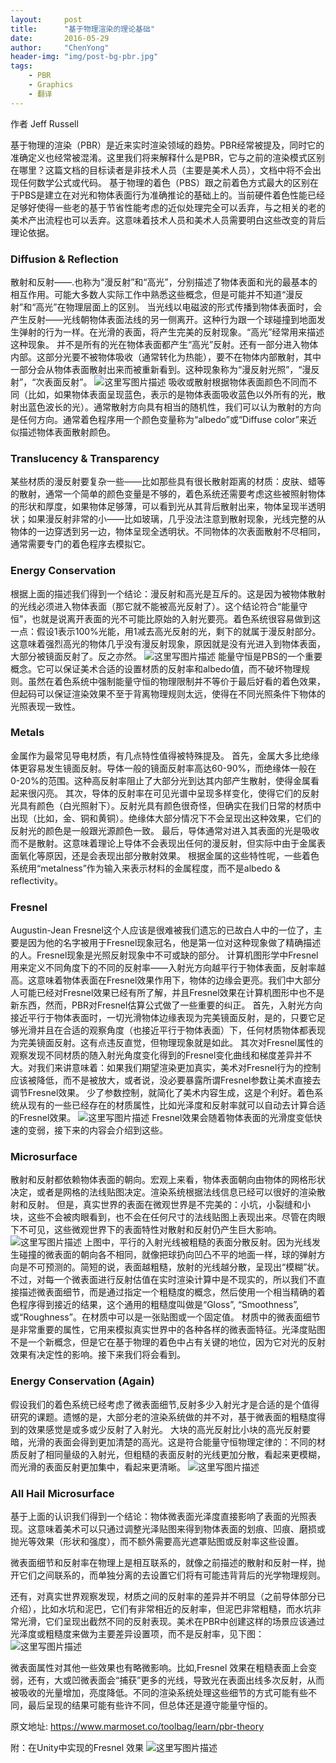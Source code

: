 ```yaml
---
layout:     post
title:      "基于物理渲染的理论基础"
date:       2016-05-29
author:     "ChenYong"
header-img: "img/post-bg-pbr.jpg"
tags:
    - PBR
    - Graphics
    - 翻译
---
```



作者 Jeff Russell

基于物理的渲染（PBR）是近来实时渲染领域的趋势。PBR经常被提及，同时它的准确定义也经常被混淆。这里我们将来解释什么是PBR，它与之前的渲染模式区别在哪里？这篇文档的目标读者是非技术人员（主要是美术人员），文档中将不会出现任何数学公式或代码。
基于物理的着色（PBS）跟之前着色方式最大的区别在于PBS是建立在对光和物体表面行为准确推论的基础上的。当前硬件着色性能已经足够好使得一些老的基于节省性能考虑的近似处理完全可以丢弃，与之相关的老的美术产出流程也可以丢弃。这意味着技术人员和美术人员需要明白这些改变的背后理论依据。

### Diffusion & Reflection
散射和反射——.也称为“漫反射”和“高光”，分别描述了物体表面和光的最基本的相互作用。可能大多数人实际工作中熟悉这些概念，但是可能并不知道“漫反射”和“高光”在物理层面上的区别。
当光线以电磁波的形式传播到物体表面时，会产生反射——光线朝物体表面法线的另一侧离开。这种行为跟一个球碰撞到地面发生弹射的行为一样。在光滑的表面，将产生完美的反射现象。“高光”经常用来描述这种现象。
并不是所有的光在物体表面都产生“高光”反射。还有一部分进入物体内部。这部分光要不被物体吸收（通常转化为热能），要不在物体内部散射，其中一部分会从物体表面散射出来而被重新看到。这种现象称为“漫反射光照”，“漫反射”，“次表面反射”。
![这里写图片描述](/img/in-post/pbr/1.jpg)
吸收或散射根据物体表面颜色不同而不同（比如，如果物体表面呈现蓝色，表示的是物体表面吸收蓝色以外所有的光，散射出蓝色波长的光）。通常散射方向具有相当的随机性，我们可以认为散射的方向是任何方向。通常着色程序用一个颜色变量称为“albedo”或“Diffuse color”来近似描述物体表面散射颜色。

### Translucency & Transparency
某些材质的漫反射要复杂一些——比如那些具有很长散射距离的材质：皮肤、蜡等的散射，通常一个简单的颜色变量是不够的，着色系统还需要考虑这些被照射物体的形状和厚度，如果物体足够薄，可以看到光从其背后散射出来，物体呈现半透明状；如果漫反射非常的小——比如玻璃，几乎没法注意到散射现象，光线完整的从物体的一边穿透到另一边，物体呈现全透明状。不同物体的次表面散射不尽相同，通常需要专门的着色程序去模拟它。

### Energy Conservation
根据上面的描述我们得到一个结论：漫反射和高光是互斥的。这是因为被物体散射的光线必须进入物体表面（那它就不能被高光反射了）。这个结论符合“能量守恒”，也就是说离开表面的光不可能比原始的入射光要亮。着色系统很容易做到这一点：假设1表示100%光能，用1减去高光反射的光，剩下的就属于漫反射部分。这意味着强烈高光的物体几乎没有漫反射现象，原因就是没有光进入到物体表面，大部分被镜面反射了。反之亦然。
![这里写图片描述](/img/in-post/pbr/2.jpg)
能量守恒是PBS的一个重要概念。它可以保证美术合适的设置材质的反射率和albedo值，而不破坏物理规则。虽然在着色系统中强制能量守恒的物理限制并不等价于最后好看的着色效果，但起码可以保证渲染效果不至于背离物理规则太远，使得在不同光照条件下物体的光照表现一致性。

### Metals
金属作为最常见导电材质，有几点特性值得被特殊提及。
首先，金属大多比绝缘体更容易发生镜面反射。导体一般的镜面反射率高达60-90%，而绝缘体一般在0-20%的范围。这种高反射率阻止了大部分光到达其内部产生散射，使得金属看起来很闪亮。
其次，导体的反射率在可见光谱中呈现多样变化，使得它们的反射光具有颜色（白光照射下）。反射光具有颜色很奇怪，但确实在我们日常的材质中出现（比如，金、铜和黄铜）。绝缘体大部分情况下不会呈现出这种效果，它们的反射光的颜色是一般跟光源颜色一致。
最后，导体通常对进入其表面的光是吸收而不是散射。这意味着理论上导体不会表现出任何的漫反射，但实际中由于金属表面氧化等原因，还是会表现出部分散射效果。
根据金属的这些特性呢，一些着色系统用“metalness”作为输入来表示材料的金属程度，而不是albedo & reflectivity。

### Fresnel
Augustin-Jean Fresnel这个人应该是很难被我们遗忘的已故白人中的一位了，主要是因为他的名字被用于Fresnel现象冠名，他是第一位对这种现象做了精确描述的人。Fresnel现象是光照反射现象中不可或缺的部分。
计算机图形学中Fresnel用来定义不同角度下的不同的反射率——入射光方向越平行于物体表面，反射率越高。这意味着物体表面在Fresnel效果作用下，物体的边缘会更亮。我们中大部分人可能已经对Fresnel效果已经有所了解，并且Fresnel效果在计算机图形中也不是新东西，然而，PBR对Fresnel估算公式做了一些重要的纠正。
首先，入射光方向接近平行于物体表面时，一切光滑物体边缘表现为完美镜面反射，是的，只要它足够光滑并且在合适的观察角度（也接近平行于物体表面）下，任何材质物体都表现为完美镜面反射。这有点违反直觉，但物理现象就是如此。
其次对Fresnel属性的观察发现不同材质的随入射光角度变化得到的Fresnel变化曲线和梯度差异并不大。对我们来讲意味着：如果我们期望渲染更加真实，美术对Fresnel行为的控制应该被降低，而不是被放大，或者说，没必要暴露所谓Fresnel参数让美术直接去调节Fresnel效果。
少了参数控制，就简化了美术内容生成，这是个利好。着色系统从现有的一些已经存在的材质属性，比如光泽度和反射率就可以自动去计算合适的Fresnel效果。
![这里写图片描述](/img/in-post/pbr/3.jpg)
Fresnel效果会随着物体表面的光滑度变低快速的变弱，接下来的内容会介绍到这些。

### Microsurface
散射和反射都依赖物体表面的朝向。宏观上来看，物体表面朝向由物体的网格形状决定，或者是网格的法线贴图决定。渲染系统根据法线信息已经可以很好的渲染散射和反射。
但是，真实世界的表面在微观世界是不完美的：小坑，小裂缝和小块，这些不会被肉眼看到，也不会在任何尺寸的法线贴图上表现出来。尽管在肉眼下不可见，这些微观世界下的表面特性对散射和反射仍产生巨大影响。
![这里写图片描述](/img/in-post/pbr/4.jpg)
上图中，平行的入射光线被粗糙的表面分散反射。因为光线发生碰撞的微表面的朝向各不相同，就像把球扔向凹凸不平的地面一样，球的弹射方向是不可预测的。简短的说，表面越粗糙，放射的光线越分散，呈现出“模糊”状。
不过，对每一个微表面进行反射估值在实时渲染计算中是不现实的，所以我们不直接描述微表面细节，而是通过指定一个粗糙度的概念，然后使用一个相当精确的着色程序得到接近的结果，这个通用的粗糙度叫做是“Gloss”, “Smoothness”, 或“Roughness”。在材质中可以是一张贴图或一个固定值。 
材质中的微表面细节是非常重要的属性，它用来模拟真实世界中的各种各样的微表面特征。光泽度贴图不是一个新概念，但是它在基于物理的着色中占有关键的地位，因为它对光的反射效果有决定性的影响。接下来我们将会看到。

### Energy Conservation (Again)
假设我们的着色系统已经考虑了微表面细节,反射多少入射光才是合适的是个值得研究的课题。遗憾的是，大部分老的渲染系统做的并不对，基于微表面的粗糙度得到的效果感觉是或多或少反射了入射光。
大块的高光反射比小块的高光反射要暗，光滑的表面会得到更加清楚的高光。这是符合能量守恒物理定律的：不同的材质反射了相同量级的入射光，但粗糙的表面反射的光线更加分散，看起来更模糊，而光滑的表面反射更加集中，看起来更清晰。
![这里写图片描述](/img/in-post/pbr/5.jpg)
 

### All Hail Microsurface
基于上面的认识我们得到一个结论：物体微表面光泽度直接影响了表面的光照表现。这意味着美术可以只通过调整光泽贴图来得到物体表面的划痕、凹痕、磨损或抛光等效果（形状和强度），而不额外需要高光遮罩贴图或反射率这些设置。

微表面细节和反射率在物理上是相互联系的，就像之前描述的散射和反射一样，抛开它们之间联系的，而单独分离的去设置它们将有可能违背背后的光学物理规则。


还有，对真实世界观察发现，材质之间的反射率的差异并不明显（之前导体部分已介绍），比如水坑和泥巴，它们有非常相近的反射率，但泥巴非常粗糙，而水坑非常光滑，它们呈现出截然不同的反射表现。美术在PBR中创建这样的场景应该通过光泽度或粗糙度来做为主要差异设置项，而不是反射率，见下图：
![这里写图片描述](/img/in-post/pbr/6.jpg) 

微表面属性对其他一些效果也有略微影响。比如,Fresnel 效果在粗糙表面上会变弱，还有，大或凹微表面会“捕获”更多的光线，导致光在表面出线多次反射，从而被吸收的光量增加，亮度降低。不同的渲染系统处理这些细节的方式可能有些不同，最后呈现的结果可能有些许不同，但总体还是遵守能量守恒的。

原文地址:
https://www.marmoset.co/toolbag/learn/pbr-theory

附：在Unity中实现的Fresnel 效果
![这里写图片描述](/img/in-post/pbr/7.jpg)
